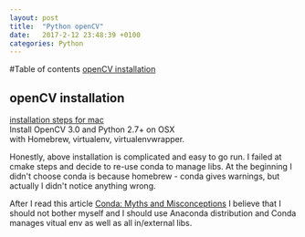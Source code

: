 ```yaml
---
layout: post
title:  "Python openCV"
date:   2017-2-12 23:48:39 +0100
categories: Python
---
```



#Table of contents
[openCV installation](#installation)  


## openCV installation<a name="installation"></a>
[installation steps for mac](http://www.pyimagesearch.com/2015/06/15/install-opencv-3-0-and-python-2-7-on-osx/)  
Install OpenCV 3.0 and Python 2.7+ on OSX  
with Homebrew, virtualenv, virtualenvwrapper.  

Honestly, above installation is complicated and easy to go run. I failed at cmake steps and decide to re-use conda to manage libs. At the beginning I didn't choose conda is because homebrew - conda gives warnings, but actually I didn't notice anything wrong.

After I read this article [Conda: Myths and Misconceptions](https://jakevdp.github.io/blog/2016/08/25/conda-myths-and-misconceptions/) I believe that I should not bother myself and I should use Anaconda distribution and Conda manages vitual env as well as all in/external libs.
